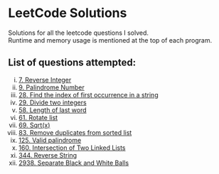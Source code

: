 # LeetCode Solutions
Solutions for all the leetcode questions I solved. <br>
Runtime and memory usage is mentioned at the top of each program.<br>

<h2>List of questions attempted:</h2>
<ol type="i">
  <li><a href="https://github.com/Harsh-o4/leetcode-solutions/blob/main/7_reverse_integer.cpp">7. Reverse Integer</a></li>
  <li><a href="https://github.com/Harsh-o4/leetcode-solutions/blob/main/9_palindrome_number.cpp">9. Palindrome Number</a></li>
  <li><a href="https://github.com/Harsh-o4/leetcode-solutions/blob/main/28_index_of%20_first_occurence.cpp">28. Find the index of first occurrence in a string</a></li>
  <li><a href="https://github.com/Harsh-o4/leetcode-solutions/blob/main/29_divide_2_integers.cpp">29. Divide two integers</a></li>
  <li><a href="https://github.com/Harsh-o4/leetcode-solutions/blob/main/58_last_word.cpp">58. Length of last word</a></li>
  <li><a href="https://github.com/Harsh-o4/leetcode-solutions/blob/main/61_rotate_list.cpp">61. Rotate list</a></li>
  <li><a href="https://github.com/Harsh-o4/leetcode-solutions/blob/main/69_sqrt(x).cpp">69. Sqrt(x)</a></li>
  <li><a href="https://github.com/Harsh-o4/leetcode-solutions/blob/main/83_remove_duplicates.cpp">83. Remove duplicates from sorted list</a></li>
  <li><a href="https://github.com/Harsh-o4/leetcode-solutions/blob/main/125_valid_palindrome.cpp">125. Valid palindrome</a></li>
  <li><a href="https://github.com/Harsh-o4/leetcode-solutions/blob/main/160_intersection_of_2_linked_lists.cpp">160. Intersection of Two Linked Lists</a></li>
  <li><a href="https://github.com/Harsh-o4/leetcode-solutions/blob/main/344_reverse_string.cpp">344. Reverse String</a></li>
  <li><a href="https://github.com/Harsh-o4/leetcode-solutions/blob/main/2938_Seperate_black_and_white_balls.cpp">2938. Separate Black and White Balls</a></li>
  
</ol>
